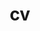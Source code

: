 ---
layout: cv
permalink: /cv/
title: cv
nav: true
nav_order: 5
cv_pdf:  # you can also use external links here
description: This is a description of the page. You can modify it in '_pages/cv.md'. You can also change or remove the top pdf download button.
toc:
  sidebar: left
---